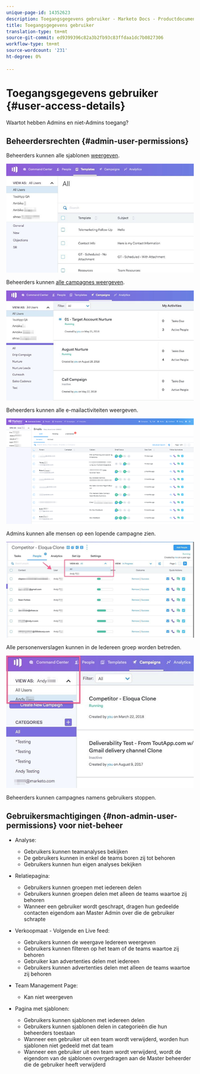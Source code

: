 ```yaml
---
unique-page-id: 14352623
description: Toegangsgegevens gebruiker - Marketo Docs - Productdocumentatie
title: Toegangsgegevens gebruiker
translation-type: tm+mt
source-git-commit: ed9399396c82a3b2fb93c83ffdaa1dc7b0827306
workflow-type: tm+mt
source-wordcount: '231'
ht-degree: 0%

---
```



# Toegangsgegevens gebruiker {#user-access-details}

Waartot hebben Admins en niet-Admins toegang?

## Beheerdersrechten {#admin-user-permissions}

Beheerders kunnen alle sjablonen [weergeven](/help/marketo/product-docs/marketo-sales-connect/templates/view-template-list-as-a-another-user.md).

![](assets/templates.jpg)

Beheerders kunnen [alle campagnes weergeven](/help/marketo/product-docs/marketo-sales-connect/campaigns/view-campaigns-list-as-another-user.md).

![](assets/campaigns.jpg)

Beheerders kunnen alle e-mailactiviteiten weergeven.

![](assets/user-access-details-3.png)

Admins kunnen alle mensen op een lopende campagne zien.

![](assets/running.jpg)

Alle personenverslagen kunnen in de Iedereen groep worden betreden.

![](assets/viewed.jpg)

Beheerders kunnen campagnes namens gebruikers stoppen.

## Gebruikersmachtigingen {#non-admin-user-permissions} voor niet-beheer

* Analyse:

   * Gebruikers kunnen teamanalyses bekijken
   * De gebruikers kunnen in enkel de teams boren zij tot behoren
   * Gebruikers kunnen hun eigen analyses bekijken

* Relatiepagina:

   * Gebruikers kunnen groepen met iedereen delen
   * Gebruikers kunnen groepen delen met alleen de teams waartoe zij behoren
   * Wanneer een gebruiker wordt geschrapt, dragen hun gedeelde contacten eigendom aan Master Admin over die de gebruiker schrapte

* Verkoopmaat - Volgende en Live feed:

   * Gebruikers kunnen de weergave Iedereen weergeven
   * Gebruikers kunnen filteren op het team of de teams waartoe zij behoren
   * Gebruiker kan advertenties delen met iedereen
   * Gebruikers kunnen advertenties delen met alleen de teams waartoe zij behoren

* Team Management Page:

   * Kan niet weergeven

* Pagina met sjablonen:

   * Gebruikers kunnen sjablonen met iedereen delen
   * Gebruikers kunnen sjablonen delen in categorieën die hun beheerders toestaan
   * Wanneer een gebruiker uit een team wordt verwijderd, worden hun sjablonen niet gedeeld met dat team
   * Wanneer een gebruiker uit een team wordt verwijderd, wordt de eigendom van de sjablonen overgedragen aan de Master beheerder die de gebruiker heeft verwijderd
